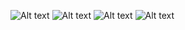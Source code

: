 ![Alt text](./images/1.png?raw=true)
![Alt text](./images/2.png?raw=true)
![Alt text](./images/3.png?raw=true)
![Alt text](./images/4.png?raw=true)